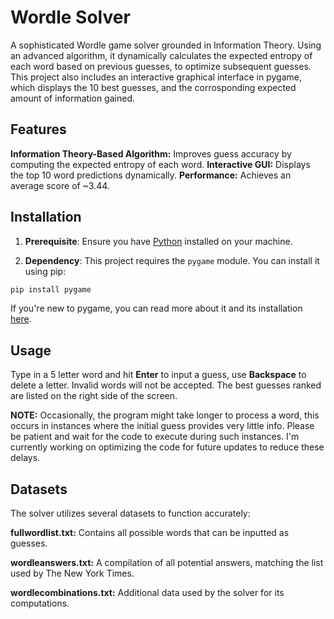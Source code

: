 # Wordle Solver

A sophisticated Wordle game solver grounded in Information Theory. Using an advanced algorithm, it dynamically calculates the expected entropy of each word based on previous guesses, to optimize subsequent guesses. This project also includes an interactive graphical interface in pygame, which displays the 10 best guesses, and the corrosponding expected amount of information gained.

## Features

**Information Theory-Based Algorithm:** Improves guess accuracy by computing the expected entropy of each word.
**Interactive GUI:** Displays the top 10 word predictions dynamically.
**Performance:** Achieves an average score of ~3.44.

## Installation

1. **Prerequisite**: Ensure you have [Python](https://www.python.org/downloads/) installed on your machine.

2. **Dependency**: This project requires the `pygame` module. You can install it using pip:

```bash
pip install pygame
```

If you're new to pygame, you can read more about it and its installation [here](https://www.pygame.org/wiki/GettingStarted).

## Usage

Type in a 5 letter word and hit **Enter** to input a guess, use **Backspace** to delete a letter. Invalid words will not be accepted. The best guesses ranked are listed on the right side of the screen.

**NOTE:** Occasionally, the program might take longer to process a word, this occurs in instances where the initial guess provides very little info. Please be patient and wait for the code to execute during such instances. I'm currently working on optimizing the code for future updates to reduce these delays.

## Datasets
The solver utilizes several datasets to function accurately:

**fullwordlist.txt:** Contains all possible words that can be inputted as guesses.

**wordleanswers.txt:** A compilation of all potential answers, matching the list used by The New York Times.

**wordlecombinations.txt:** Additional data used by the solver for its computations.
